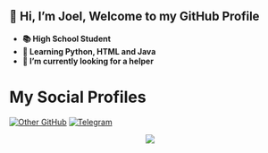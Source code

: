## 👋 Hi, I’m Joel, Welcome to my GitHub Profile
- **📚 High School Student**
- **🌱 Learning Python, HTML and Java**
- **🤔 I’m currently looking for a helper**

# My Social Profiles
<p>
<a href="https://www.github.com/JoelBobanOffline"><img alt="Other GitHub" src="https://img.shields.io/badge/JoelBobanOffline-%23E4405F.svg?&style=for-the-badge&logo=github&logoColor=white"/></a>
<a href="https://t.me/joe_noob"><img alt="Telegram" src="https://img.shields.io/badge/joe_noob-2CA5E0?style=for-the-badge&logo=telegram&logoColor=white"/></a>
</p>

<p align="center">
<img src="https://github-readme-stats.vercel.app/api?username=joelbobanoffline&theme=highcontrast" align="center">
</p>
